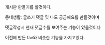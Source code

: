
게시판 만들기를 할것이다.

동네생활: 글쓰기 댓글 및 나도 궁금해요를 만들것이며

댓글작성시 현재 댓글수를 보여주는 기능이 있을것이다

이전에 만든 fav와 비슷한 기능을 가지고있다.



